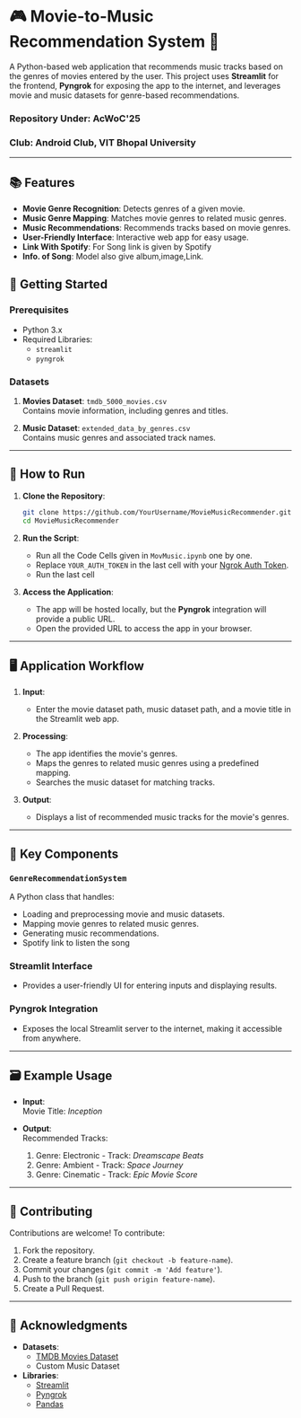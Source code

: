 # 🎮 Movie-to-Music Recommendation System 🎵

A Python-based web application that recommends music tracks based on the genres of movies entered by the user. This project uses **Streamlit** for the frontend, **Pyngrok** for exposing the app to the internet, and leverages movie and music datasets for genre-based recommendations.

### Repository Under: AcWoC'25
### Club: Android Club, VIT Bhopal University
---

## 📚 Features

- **Movie Genre Recognition**: Detects genres of a given movie.
- **Music Genre Mapping**: Matches movie genres to related music genres.
- **Music Recommendations**: Recommends tracks based on movie genres.
- **User-Friendly Interface**: Interactive web app for easy usage.
- **Link With Spotify**: For Song link is given by Spotify
- **Info. of Song**: Model also give album,image,Link.

## 🚀 Getting Started

### Prerequisites

- Python 3.x
- Required Libraries:
  - `streamlit`
  - `pyngrok`

### Datasets

1. **Movies Dataset**: `tmdb_5000_movies.csv`  
   Contains movie information, including genres and titles.

2. **Music Dataset**: `extended_data_by_genres.csv`  
   Contains music genres and associated track names.

---

## 🔧 How to Run

1. **Clone the Repository**:

   ```bash
   git clone https://github.com/YourUsername/MovieMusicRecommender.git
   cd MovieMusicRecommender
   ```
2. **Run the Script**:
    - Run all the Code Cells given in `MovMusic.ipynb` one by one.
   - Replace `YOUR_AUTH_TOKEN` in the last cell with your [Ngrok Auth Token](https://dashboard.ngrok.com/).
   - Run the last cell

3. **Access the Application**:
   - The app will be hosted locally, but the **Pyngrok** integration will provide a public URL.
   - Open the provided URL to access the app in your browser.

---

## 🖥️ Application Workflow

1. **Input**:
   - Enter the movie dataset path, music dataset path, and a movie title in the Streamlit web app.

2. **Processing**:
   - The app identifies the movie's genres.
   - Maps the genres to related music genres using a predefined mapping.
   - Searches the music dataset for matching tracks.

3. **Output**:
   - Displays a list of recommended music tracks for the movie's genres.

---

## 🧬 Key Components

### `GenreRecommendationSystem`
A Python class that handles:
- Loading and preprocessing movie and music datasets.
- Mapping movie genres to related music genres.
- Generating music recommendations.
- Spotify link to listen the song 

### Streamlit Interface
- Provides a user-friendly UI for entering inputs and displaying results.

### Pyngrok Integration
- Exposes the local Streamlit server to the internet, making it accessible from anywhere.

---

## 🗃️ Example Usage

- **Input**:  
  Movie Title: *Inception*

- **Output**:  
  Recommended Tracks:
  1. Genre: Electronic - Track: *Dreamscape Beats*
  2. Genre: Ambient - Track: *Space Journey*
  3. Genre: Cinematic - Track: *Epic Movie Score*

---

## 🤝 Contributing

Contributions are welcome! To contribute:
1. Fork the repository.
2. Create a feature branch (`git checkout -b feature-name`).
3. Commit your changes (`git commit -m 'Add feature'`).
4. Push to the branch (`git push origin feature-name`).
5. Create a Pull Request.

---

## 🙏 Acknowledgments

- **Datasets**:
  - [TMDB Movies Dataset](https://www.kaggle.com/tmdb/tmdb-movie-metadata)
  - Custom Music Dataset
- **Libraries**:
  - [Streamlit](https://streamlit.io/)
  - [Pyngrok](https://pyngrok.readthedocs.io/)
  - [Pandas](https://pandas.pydata.org/)
